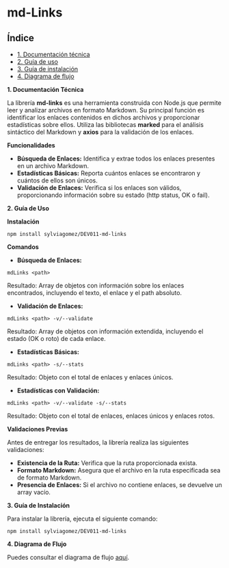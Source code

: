 # md-Links

## Índice
* [1. Documentación técnica](#1-docuemntación-técnica)
* [2. Guía de uso](#2-guía-de-uso)
* [3. Guía de instalación](#3-guía-de-instalación)
* [4. Diagrama de flujo](#4-diagrama-de-flujo)

**1. Documentación Técnica**

La librería **md-links** es una herramienta construida con Node.js que permite leer y analizar archivos en formato Markdown. Su principal función es identificar los enlaces contenidos en dichos archivos y proporcionar estadísticas sobre ellos. Utiliza las bibliotecas **marked** para el análisis sintáctico del Markdown y **axios** para la validación de los enlaces.

**Funcionalidades**

- **Búsqueda de Enlaces:** Identifica y extrae todos los enlaces presentes en un archivo Markdown.
- **Estadísticas Básicas:** Reporta cuántos enlaces se encontraron y cuántos de ellos son únicos.
- **Validación de Enlaces:** Verifica si los enlaces son válidos, proporcionando información sobre su estado (http status, OK o fail).

**2. Guía de Uso**

**Instalación**

`npm install sylviagomez/DEV011-md-links`

**Comandos**

- **Búsqueda de Enlaces:**

`mdLinks <path> `

Resultado: Array de objetos con información sobre los enlaces encontrados, incluyendo el texto, el enlace y el path absoluto.

- **Validación de Enlaces:**

`mdLinks <path> -v/--validate `

Resultado: Array de objetos con información extendida, incluyendo el estado (OK o roto) de cada enlace.

- **Estadísticas Básicas:**

`mdLinks <path> -s/--stats `

Resultado: Objeto con el total de enlaces y enlaces únicos.

- **Estadísticas con Validación:**

`mdLinks <path> -v/--validate -s/--stats `

Resultado: Objeto con el total de enlaces, enlaces únicos y enlaces rotos.

**Validaciones Previas**

Antes de entregar los resultados, la librería realiza las siguientes validaciones:

- **Existencia de la Ruta:** Verifica que la ruta proporcionada exista.
- **Formato Markdown:** Asegura que el archivo en la ruta especificada sea de formato Markdown.
- **Presencia de Enlaces:** Si el archivo no contiene enlaces, se devuelve un array vacío.

**3. Guía de Instalación**

Para instalar la librería, ejecuta el siguiente comando:

`npm install sylviagomez/DEV011-md-links `

**4. Diagrama de Flujo**

Puedes consultar el diagrama de flujo [aquí](https://lucid.app/lucidchart/8b5c3c22-872f-4164-b7a2-9b3a04da68a0/edit?invitationId=inv_f4981bf5-8d31-4c65-bbe3-1f3860bf58ce&page=0_0).

